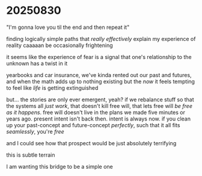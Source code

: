 # 20250830

"I'm gonna love you til the end and then repeat it"

finding logically simple paths that _really effectively_ explain my experience of reality caaaaan be occasionally frightening

it seems like the experience of fear is a signal that one's relationship to the unknown has a twist in it

yearbooks and car insurance, we've kinda rented out our past and futures, and when the math adds up to nothing existing but the _now_ it feels tempting to feel like _life_ is getting extinguished

but... the stories are only ever emergent, yeah? if we rebalance stuff so that the systems all _just work_, that doesn't kill free will, that lets free will _be free as it happens_. free will doesn't live in the plans we made five minutes or years ago. present intent isn't back then. intent is always now. if you clean up your past-concept and future-concept _perfectly_, such that it all fits _seamlessly_, you're _free_

and I could see how that prospect would be just absolutely terrifying

this is subtle terrain

I am wanting this bridge to be a simple one
